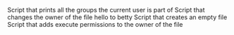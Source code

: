 Script that prints all the groups the current user is part of
Script that changes the owner of the file hello to betty
Script that creates an empty file
Script that adds execute permissions to the owner of the file
